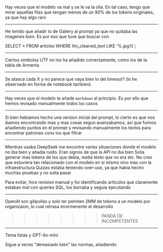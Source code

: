Hay veces que el modelo va mal y se le va la olla. En tal caso, tengo que mirar aquellas filas que tengan menos
de un 90% de los tokens originales, ya que hay algo raro

---

He tenido que añadir lo de Gallery al prompt ya que no quitaba las imagenes bien. Es por eso que tuve que buscar con

SELECT *
FROM articles
WHERE llm_cleaned_text LIKE '%.jpg%';

----

Ciertos simbolos UTF no los ha añadido correctamente, como los de la tabla de Armenia

----

Se atasca cada X y no parece que vaya bien lo del timeout? (lo he observado en forma de notebook tambien)

----

Hay veces que el modelo te añade ```markdown``` al principio. Es por ello que hemos revisado manualmente todos los casos

----

Si bien habiamos hecho una version inicial del prompt, lo cierto es que nos ibamos encontrando mas y mas cosas segun avanzabamos,
asi que fuimos añadiendo puntos en el prompt y revisando manualmente los textos para encontrar patrones cons los que filtrar


----

Mientras usaba DeepSeek me encontre varias situaciones donde el modelo no iba bien y añadia ruido. Eran signos de que la API no iba bien
Solia generar mas tokens de los que debia, metia texto que no era etc. No creo que estuviera tan relacionado con el modelo en si mismo sino mas con la infraestructura
Quizas estaba teniendo over-use, ya que habia hecho muchas pruebas y no solia pasar

Para evitar, hice revision manual y fui identificando articulos que claramente estaban mal con queries SQL, los borraba y seguia ejecutando

-----

OpenAI son gilipollas y solo ter pemiten 2MM de tokens a un modelo por organizaion, lo cual retrasa enormenente el desarrollo

>>>>>>>>PANDA DE INCOMPETENTES

-----

Tema listas y GPT-4o-mini

Sigue a veces "demasiado bien" las normas, añadiendo
